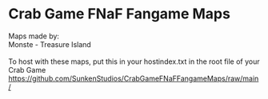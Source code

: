 # Crab Game FNaF Fangame Maps
Maps made by: \
Monste - Treasure Island \
\
To host with these maps, put this in your hostindex.txt in the root file of your Crab Game \
https://github.com/SunkenStudios/CrabGameFNaFFangameMaps/raw/main/
